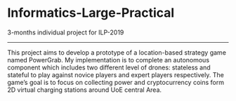 # Informatics-Large-Practical
3-months individual project for ILP-2019

***
This project aims to develop a prototype of a location-based strategy game named PowerGrab. My implementation is to complete an autonomous component which includes two different level of drones: stateless and stateful to play against novice players and expert players respectively. The game’s goal is to focus on collecting power and cryptocurrency coins form 2D virtual charging stations around UoE central Area.

